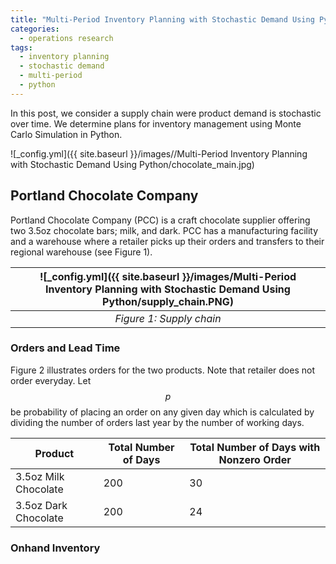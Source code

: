 ```yaml
---
title: "Multi-Period Inventory Planning with Stochastic Demand Using Python"
categories:
  - operations research
tags:
  - inventory planning
  - stochastic demand
  - multi-period
  - python
--- 
```


In this post, we consider a supply chain were product demand is stochastic over time. 
We determine plans for inventory management using Monte Carlo Simulation in
Python.
 
![_config.yml]({{ site.baseurl }}/images//Multi-Period Inventory Planning with Stochastic Demand Using Python/chocolate_main.jpg)

## Portland Chocolate Company

Portland Chocolate Company (PCC) is a craft chocolate 
supplier offering two 3.5oz chocolate bars; milk, and dark.
PCC has a manufacturing facility and a warehouse where a retailer picks up 
their orders and
transfers to their regional warehouse (see Figure 1). 

| ![_config.yml]({{ site.baseurl }}/images/Multi-Period Inventory Planning with Stochastic Demand Using Python/supply_chain.PNG) | 
|:--:| 
| *Figure 1: Supply chain* |

### Orders and Lead Time

Figure 2 illustrates orders for
the two products. Note that retailer does not order everyday. 
Let $$p$$ be probability of placing an order on any given day which
is calculated by dividing the number of 
orders last year by the number of working days.

| Product | Total Number of Days | Total Number of Days with Nonzero Order |
|-------|-------|--------|
| 3.5oz Milk Chocolate | 200 | 30 | 0.14 |
| 3.5oz Dark Chocolate | 200 | 24 | 0.15 |




### Onhand Inventory



